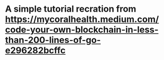 # A simple tutorial recration from https://mycoralhealth.medium.com/code-your-own-blockchain-in-less-than-200-lines-of-go-e296282bcffc